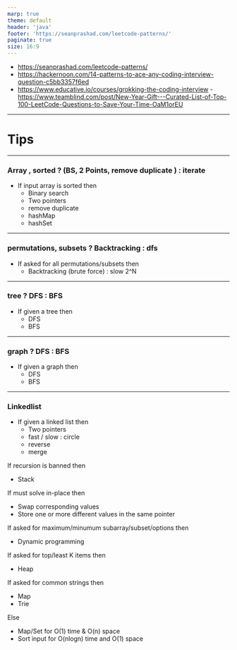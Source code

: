 ```yaml
---
marp: true
theme: default
header: 'java'
footer: 'https://seanprashad.com/leetcode-patterns/'
paginate: true
size: 16:9
---
```


- https://seanprashad.com/leetcode-patterns/
- https://hackernoon.com/14-patterns-to-ace-any-coding-interview-question-c5bb3357f6ed
- https://www.educative.io/courses/grokking-the-coding-interview -https://www.teamblind.com/post/New-Year-Gift---Curated-List-of-Top-100-LeetCode-Questions-to-Save-Your-Time-OaM1orEU

---

# Tips

---

### Array , sorted ? (BS, 2 Points, remove duplicate ) : iterate

- If input array is sorted then
  - Binary search
  - Two pointers
  - remove duplicate
  - hashMap
  - hashSet

---

### permutations, subsets ? Backtracking : dfs

- If asked for all permutations/subsets then
  - Backtracking (brute force) : slow 2^N

---

### tree ? DFS : BFS

- If given a tree then
  - DFS
  - BFS

---

### graph ? DFS : BFS

- If given a graph then
  - DFS
  - BFS

---
### Linkedlist
- If given a linked list then
    - Two pointers
    - fast / slow : circle
    - reverse
    - merge

If recursion is banned then

- Stack

If must solve in-place then

- Swap corresponding values
- Store one or more different values in the same pointer

If asked for maximum/minumum subarray/subset/options then

- Dynamic programming

If asked for top/least K items then

- Heap

If asked for common strings then

- Map
- Trie

Else

- Map/Set for O(1) time & O(n) space
- Sort input for O(nlogn) time and O(1) space
